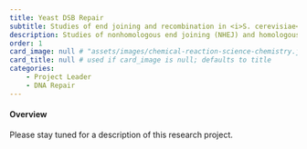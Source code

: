 ```yaml
---
title: Yeast DSB Repair
subtitle: Studies of end joining and recombination in <i>S. cerevisiae</i>
description: Studies of nonhomologous end joining (NHEJ) and homologous recombination (HR) in <i>S. cerevisiae</i>
order: 1
card_image: null # "assets/images/chemical-reaction-science-chemistry.jpg"
card_title: null # used if card_image is null; defaults to title
categories: 
    - Project Leader
    - DNA Repair
---
```


<h4>Overview</h4>

Please stay tuned for a description of this research project.

